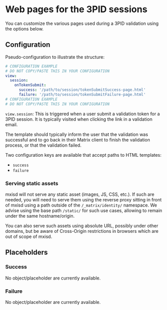 # Web pages for the 3PID sessions
You can customize the various pages used during a 3PID validation using the options below.

## Configuration
Pseudo-configuration to illustrate the structure:
```yaml
# CONFIGURATION EXAMPLE
# DO NOT COPY/PASTE THIS IN YOUR CONFIGURATION
view:
  session:
    onTokenSubmit:
      success: '/path/to/session/tokenSubmitSuccess-page.html'
      failure: '/path/to/session/tokenSubmitFailure-page.html'
# CONFIGURATION EXAMPLE
# DO NOT COPY/PASTE THIS IN YOUR CONFIGURATION
```

`view.session`:
This is triggered when a user submit a validation token for a 3PID session. It is typically visited when clicking the
link in a validation email.

The template should typically inform the user that the validation was successful and to go back in their Matrix client
to finish the validation process, or that the validation failed.

Two configuration keys are available that accept paths to HTML templates:
- `success`
- `failure`

### Serving static assets
mxisd will not serve any static asset (images, JS, CSS, etc.). If such are needed, you will need to serve them using the
reverse proxy sitting in front of mxisd using a path outside of the `/_matrix/identity/` namespace. We advise using
the base path `/static/` for such use cases, allowing to remain under the same hostname/origin.

You can also serve such assets using absolute URL, possibly under other domains, but be aware of Cross-Origin restrictions
in browsers which are out of scope of mxisd.

## Placeholders
### Success
No object/placeholder are currently available.

### Failure
No object/placeholder are currently available.
